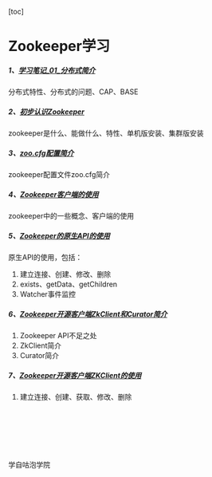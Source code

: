 [toc]

# Zookeeper学习

##### 1、[学习笔记_01_分布式简介](notes/zookeeper学习笔记_01_分布式简介.md)
分布式特性、分布式的问题、CAP、BASE

##### 2、[初步认识Zookeeper](notes/zookeeper学习笔记_02_初步认识zookeeper.md)
zookeeper是什么、能做什么、特性、单机版安装、集群版安装

##### 3、[zoo.cfg配置简介](notes/zookeeper学习笔记_03_zoo.cfg配置简介.md)
zookeeper配置文件zoo.cfg简介

##### 4、[Zookeeper客户端的使用](notes/zookeeper学习笔记_04_客户端的使用.md)
zookeeper中的一些概念、客户端的使用

##### 5、[Zookeeper的原生API的使用](notes/zookeeper学习笔记_05_原生API的使用.md)
原生API的使用，包括：
1. 建立连接、创建、修改、删除
2. exists、getData、getChildren
3. Watcher事件监控

##### 6、[Zookeeper开源客户端ZkClient和Curator简介](notes/zookeeper学习笔记_06_Zookeeper开源客户端ZkClient和Curator简介.md)
1. Zookeeper API不足之处
2. ZkClient简介
3. Curator简介

##### 7、[Zookeeper开源客户端ZKClient的使用](notes/zookeeper学习笔记_07_ZkClient的使用.md)
1. 建立连接、创建、获取、修改、删除







<br><br><br><br><br><br>学自咕泡学院